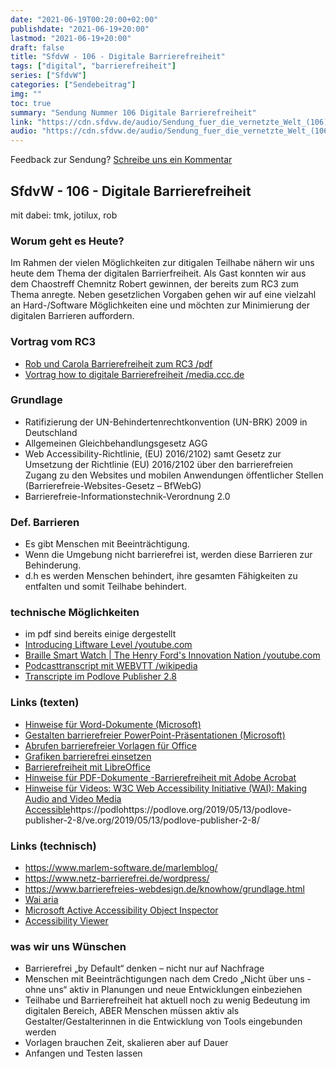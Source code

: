```yaml
---
date: "2021-06-19T00:20:00+02:00"
publishdate: "2021-06-19+20:00"
lastmod: "2021-06-19+20:00"
draft: false
title: "SfdvW - 106 - Digitale Barrierefreiheit"
tags: ["digital", "barrierefreiheit"]
series: ["SfdvW"]
categories: ["Sendebeitrag"]
img: ""
toc: true
summary: "Sendung Nummer 106 Digitale Barrierefreiheit"
link: "https://cdn.sfdvw.de/audio/Sendung_fuer_die_vernetzte_Welt_(106)_2021_06_19_Digitale_Barrierefreiheit.mp3"
audio: "https://cdn.sfdvw.de/audio/Sendung_fuer_die_vernetzte_Welt_(106)_2021_06_19_Digitale_Barrierefreiheit.mp3"
---
```


<div align="center" id="example"></div>
<script src="https://cdn.podlove.org/web-player/embed.js"></script>

Feedback zur Sendung?
[Schreibe uns ein Kommentar](mailto:SfdvW@radiocorax.de)

## SfdvW - 106 - Digitale Barrierefreiheit
mit dabei: tmk, jotilux, rob

### Worum geht es Heute?
Im Rahmen der vielen Möglichkeiten zur ditigalen Teilhabe nähern wir uns heute dem Thema der digitalen Barrierfreiheit. Als Gast konnten wir aus dem Chaostreff Chemnitz Robert gewinnen, der bereits zum RC3 zum Thema anregte. Neben gesetzlichen Vorgaben gehen wir auf eine vielzahl an Hard-/Software Möglichkeiten eine und möchten zur Minimierung der digitalen Barrieren auffordern.

### Vortrag vom RC3
* [Rob und Carola Barrierefreiheit zum RC3 /pdf](https://cdn.sfdvw.de/audio/Sendung_fuer_die_vernetzte_Welt_(106)_2021_06_19_Vortrag_von_Rob_und_Carola_Barrierefreiheit_zum_RC3.pdf)
* [Vortrag how to digitale Barrierefreiheit /media.ccc.de](https://media.ccc.de/v/rc3-323135-how_to_digitale_barrierefreiheit)

### Grundlage
* Ratifizierung der UN-Behindertenrechtkonvention (UN-BRK) 2009 in Deutschland
* Allgemeinen Gleichbehandlungsgesetz AGG
* Web Accessibility-Richtlinie, (EU) 2016/2102) samt Gesetz zur Umsetzung der Richtlinie (EU) 2016/2102 über den barrierefreien Zugang zu den Websites und mobilen Anwendungen öffentlicher Stellen (Barrierefreie-Websites-Gesetz – BfWebG)
* Barrierefreie-Informationstechnik-Verordnung 2.0

### Def. Barrieren
* Es gibt Menschen mit Beeinträchtigung.
* Wenn die Umgebung nicht barrierefrei ist, werden diese Barrieren zur Behinderung. 
* d.h es werden Menschen behindert, ihre gesamten Fähigkeiten zu entfalten und somit Teilhabe behindert.

### technische Möglichkeiten
* im pdf sind bereits einige dergestellt
* [Introducing Liftware Level /youtube.com](https://www.youtube.com/watch?v=YNwfXeLlqsU)
* [Braille Smart Watch | The Henry Ford's Innovation Nation /youtube.com](https://www.youtube.com/watch?v=3fvqAA0EvUg)
* [Podcasttranscript mit WEBVTT /wikipedia](https://en.wikipedia.org/wiki/WebVTT)
* [Transcripte im Podlove Publisher 2.8](https://podlove.org/2019/05/13/podlove-publisher-2-8/) 

### Links (texten)
* [Hinweise für Word-Dokumente (Microsoft)](https://t1p.de/6xec)
* [Gestalten barrierefreier PowerPoint-Präsentationen (Microsoft)](https://t1p.de/y0p2)
* [Abrufen barrierefreier Vorlagen für Office](https://t1p.de/lqef)
* [Grafiken barrierefrei einsetzen](https://t1p.de/k4u1)
* [Barrierefreiheit mit LibreOffice](https://t1p.de/sqz8)
* [Hinweise für PDF-Dokumente -Barrierefreiheit mit Adobe Acrobat](https://t1p.de/uyln)
* [Hinweise für Videos: W3C Web Accessibility Initiative (WAI): Making Audio and Video Media Accessible](https://www.w3.org/WAI/media/av/)https://podlohttps://podlove.org/2019/05/13/podlove-publisher-2-8/ve.org/2019/05/13/podlove-publisher-2-8/

### Links (technisch)
* https://www.marlem-software.de/marlemblog/
* https://www.netz-barrierefrei.de/wordpress/
* https://www.barrierefreies-webdesign.de/knowhow/grundlage.html
* [Wai aria](https://www.w3.org/TR/aria-in-html/)
* [Microsoft Active Accessibility Object Inspector](https://docs.microsoft.com/en-us/windows/win32/winauto/inspect-objects#requirements)
* [Accessibility Viewer](https://developer.paciellogroup.com/resources/aviewer/)

### was wir uns Wünschen
* Barrierefrei „by Default“ denken – nicht nur auf Nachfrage
* Menschen mit Beeinträchtigungen nach dem Credo „Nicht über uns - ohne uns“ aktiv in Planungen und neue Entwicklungen einbeziehen
* Teilhabe und Barrierefreiheit hat aktuell noch zu wenig Bedeutung im digitalen Bereich, ABER Menschen müssen aktiv als Gestalter/Gestalterinnen in die Entwicklung von Tools eingebunden werden
* Vorlagen brauchen Zeit, skalieren aber auf Dauer
* Anfangen und Testen lassen

<script>
  podlovePlayer('#example', '/blog/sfdvw106.json');
</script>
